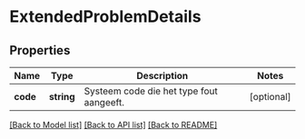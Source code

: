 # ExtendedProblemDetails

## Properties
Name | Type | Description | Notes
------------ | ------------- | ------------- | -------------
**code** | **string** | Systeem code die het type fout aangeeft. | [optional] 

[[Back to Model list]](../../README.md#documentation-for-models) [[Back to API list]](../../README.md#documentation-for-api-endpoints) [[Back to README]](../../README.md)

